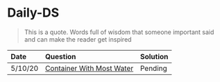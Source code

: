 # Daily-DS

> This is a quote. Words full of wisdom that someone important said and can make the reader get inspired

| Date |Question| Solution
| :---| :---|:---|
|5/10/20 | [Container With Most Water](https://leetcode.com/problems/container-with-most-water/)     |Pending|
